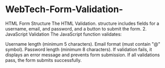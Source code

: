 # WebTech-Form-Validation-
HTML Form Structure The HTML Validation.  structure includes fields for a username, email, and password, and a button to submit the form.
2. JavaScript Validation
The JavaScript function validates:

Username length (minimum 5 characters).
Email format (must contain "@" symbol).
Password length (minimum 8 characters).
If validation fails, it displays an error message and prevents form submission. If all validations pass, the form submits successfully.
